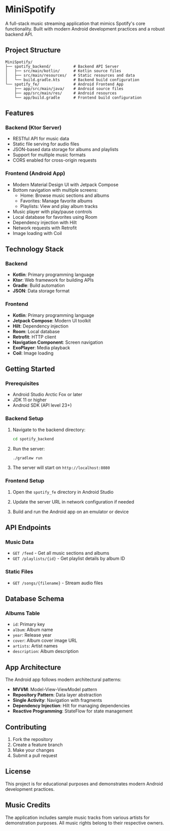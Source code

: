 # MiniSpotify

A full-stack music streaming application that mimics Spotify's core functionality. Built with modern Android development practices and a robust backend API.

## Project Structure

```
MiniSpotify/
├── spotify_backend/          # Backend API Server
│   ├── src/main/kotlin/      # Kotlin source files
│   ├── src/main/resources/   # Static resources and data
│   └── build.gradle.kts      # Backend build configuration
└── spotify_fe/               # Android Frontend App
    ├── app/src/main/java/    # Android source files
    ├── app/src/main/res/     # Android resources
    └── app/build.gradle      # Frontend build configuration
```

## Features

### Backend (Ktor Server)
- RESTful API for music data
- Static file serving for audio files
- JSON-based data storage for albums and playlists
- Support for multiple music formats
- CORS enabled for cross-origin requests

### Frontend (Android App)
- Modern Material Design UI with Jetpack Compose
- Bottom navigation with multiple screens:
  - Home: Browse music sections and albums
  - Favorites: Manage favorite albums
  - Playlists: View and play album tracks
- Music player with play/pause controls
- Local database for favorites using Room
- Dependency injection with Hilt
- Network requests with Retrofit
- Image loading with Coil

## Technology Stack

### Backend
- **Kotlin**: Primary programming language
- **Ktor**: Web framework for building APIs
- **Gradle**: Build automation
- **JSON**: Data storage format

### Frontend
- **Kotlin**: Primary programming language
- **Jetpack Compose**: Modern UI toolkit
- **Hilt**: Dependency injection
- **Room**: Local database
- **Retrofit**: HTTP client
- **Navigation Component**: Screen navigation
- **ExoPlayer**: Media playback
- **Coil**: Image loading

## Getting Started

### Prerequisites
- Android Studio Arctic Fox or later
- JDK 11 or higher
- Android SDK (API level 23+)

### Backend Setup
1. Navigate to the backend directory:
   ```bash
   cd spotify_backend
   ```

2. Run the server:
   ```bash
   ./gradlew run
   ```

3. The server will start on `http://localhost:8080`

### Frontend Setup
1. Open the `spotify_fe` directory in Android Studio

2. Update the server URL in network configuration if needed

3. Build and run the Android app on an emulator or device

## API Endpoints

### Music Data
- `GET /feed` - Get all music sections and albums
- `GET /playlists/{id}` - Get playlist details by album ID

### Static Files
- `GET /songs/{filename}` - Stream audio files

## Database Schema

### Albums Table
- `id`: Primary key
- `album`: Album name
- `year`: Release year
- `cover`: Album cover image URL
- `artists`: Artist names
- `description`: Album description

## App Architecture

The Android app follows modern architectural patterns:

- **MVVM**: Model-View-ViewModel pattern
- **Repository Pattern**: Data layer abstraction
- **Single Activity**: Navigation with fragments
- **Dependency Injection**: Hilt for managing dependencies
- **Reactive Programming**: StateFlow for state management

## Contributing

1. Fork the repository
2. Create a feature branch
3. Make your changes
4. Submit a pull request

## License

This project is for educational purposes and demonstrates modern Android development practices.

## Music Credits

The application includes sample music tracks from various artists for demonstration purposes. All music rights belong to their respective owners.
